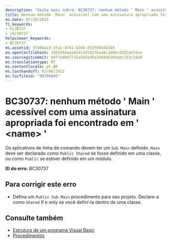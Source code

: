 ```yaml
---
description: "Saiba mais sobre: BC30737: nenhum método ' Main ' acessível com uma assinatura apropriada foi encontrado em '<name>"
title: Nenhum método 'Main' acessível com uma assinatura apropriada foi encontrado em '<name>'
ms.date: 07/20/2015
f1_keywords:
- bc30737
- vbc30737
helpviewer_keywords:
- BC30737
ms.assetid: 3f40bacd-3fac-4741-b204-852f693d4340
ms.openlocfilehash: 1865d6baea824c435d276aa9c160bcd282abf4ae
ms.sourcegitcommit: ddf7edb67715a5b9a45e3dd44536dabc153c1de0
ms.translationtype: MT
ms.contentlocale: pt-BR
ms.lasthandoff: 02/06/2021
ms.locfileid: "99795645"
---
```

# <a name="bc30737-no-accessible-main-method-with-an-appropriate-signature-was-found-in-name"></a>BC30737: nenhum método ' Main ' acessível com uma assinatura apropriada foi encontrado em ' \<name> '

Os aplicativos de linha de comando devem ter um `Sub Main` definido. `Main` deve ser declarado como `Public Shared` se fosse definido em uma classe, ou como `Public` se estiver definido em um módulo.

 **ID do erro:** BC30737

## <a name="to-correct-this-error"></a>Para corrigir este erro

- Defina um `Public Sub Main` procedimento para seu projeto. Declare-a como `Shared` If e only se você defini-la dentro de uma classe.

## <a name="see-also"></a>Consulte também

- [Estrutura de um programa Visual Basic](../../programming-guide/program-structure/structure-of-a-visual-basic-program.md)
- [Procedimentos](../../programming-guide/language-features/procedures/index.md)
